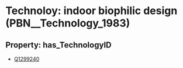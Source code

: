 # Technoloy: __indoor biophilic design__ (PBN__Technology_1983)

## Property: has_TechnologyID

* [Q1299240](Q1299240)

